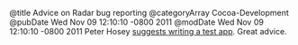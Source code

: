 @title Advice on Radar bug reporting
@categoryArray Cocoa-Development
@pubDate Wed Nov 09 12:10:10 -0800 2011
@modDate Wed Nov 09 12:10:10 -0800 2011
Peter Hosey <a href="http://boredzo.org/blog/archives/2011-11-09/why-you-should-almost-always-write-a-test-app-for-your-radar-bug-reports">suggests writing a test app</a>. Great advice.
